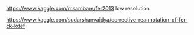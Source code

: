 https://www.kaggle.com/msambare/fer2013  low resolution 



https://www.kaggle.com/sudarshanvaidya/corrective-reannotation-of-fer-ck-kdef
